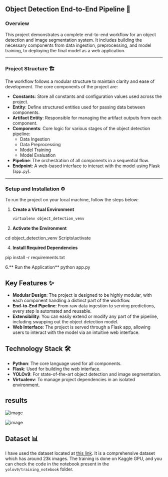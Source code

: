 ## Object Detection End-to-End Pipeline 🚀

### Overview
This project demonstrates a complete end-to-end workflow for an object detection and image segmentation system. It includes building the necessary components from data ingestion, preprocessing, and model training, to deploying the final model as a web application.

---

### Project Structure 🏗️
The workflow follows a modular structure to maintain clarity and ease of development. The core components of the project are:

- **Constants**: Store all constants and configuration values used across the project.
- **Entity**: Define structured entities used for passing data between components.
- **Artifact Entity**: Responsible for managing the artifact outputs from each component.
- **Components**: Core logic for various stages of the object detection pipeline:
  - Data Ingestion
  - Data Preprocessing
  - Model Training
  - Model Evaluation
- **Pipeline**: The orchestration of all components in a sequential flow.
- **Endpoint**: A web-based interface to interact with the model using Flask (`app.py`).

---

### Setup and Installation ⚙️
To run the project on your local machine, follow the steps below:

1. **Create a Virtual Environment**
   ```bash
   virtualenv object_detection_venv


2.  **Activate the Environment**
   
cd object_detection_venv
Scripts\activate

4. **Install Required Dependencies**

pip install -r requirements.txt

6.** Run the Application**
python app.py


## Key Features ✨
- **Modular Design**: The project is designed to be highly modular, with each component handling a distinct part of the workflow.
- **End-to-End Pipeline**: From raw data ingestion to serving predictions, every step is automated and reusable.
- **Extensibility**: You can easily extend or modify any part of the pipeline, including swapping out the object detection model.
- **Web Interface**: The project is served through a Flask app, allowing users to interact with the model via an intuitive web interface.

## Technology Stack 🛠️
- **Python**: The core language used for all components.
- **Flask**: Used for building the web interface.
- **YOLOv9**: For state-of-the-art object detection and image segmentation.
- **Virtualenv**: To manage project dependencies in an isolated environment.


## results
![image](https://github.com/user-attachments/assets/f1f51d1b-1a2a-4b39-a6fc-911fdb6f53db)

![image](https://github.com/user-attachments/assets/11d7cffd-3f26-4ac4-8ac4-2afffc34f9f7)


## Dataset 📊
I have used the dataset located at [this link](https://universe.roboflow.com/lamar-university-venef/grocery-rfn8l). It is a comprehensive dataset which has around 23k images. The training is done on Kaggle GPU, and you can check the code in the notebook present in the `yolov9/training_notebook` folder.



